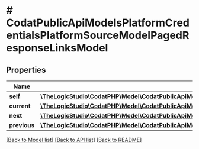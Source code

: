 # # CodatPublicApiModelsPlatformCredentialsPlatformSourceModelPagedResponseLinksModel

## Properties

Name | Type | Description | Notes
------------ | ------------- | ------------- | -------------
**self** | [**\TheLogicStudio\CodatPHP\Model\CodatPublicApiModelsPlatformCredentialsPlatformSourceModelPagedResponseHrefModel**](CodatPublicApiModelsPlatformCredentialsPlatformSourceModelPagedResponseHrefModel.md) |  | [optional]
**current** | [**\TheLogicStudio\CodatPHP\Model\CodatPublicApiModelsPlatformCredentialsPlatformSourceModelPagedResponseHrefModel**](CodatPublicApiModelsPlatformCredentialsPlatformSourceModelPagedResponseHrefModel.md) |  | [optional]
**next** | [**\TheLogicStudio\CodatPHP\Model\CodatPublicApiModelsPlatformCredentialsPlatformSourceModelPagedResponseHrefModel**](CodatPublicApiModelsPlatformCredentialsPlatformSourceModelPagedResponseHrefModel.md) |  | [optional]
**previous** | [**\TheLogicStudio\CodatPHP\Model\CodatPublicApiModelsPlatformCredentialsPlatformSourceModelPagedResponseHrefModel**](CodatPublicApiModelsPlatformCredentialsPlatformSourceModelPagedResponseHrefModel.md) |  | [optional]

[[Back to Model list]](../../README.md#models) [[Back to API list]](../../README.md#endpoints) [[Back to README]](../../README.md)
